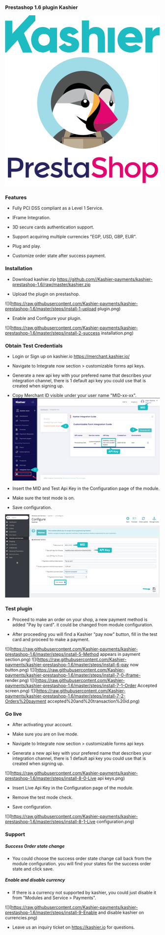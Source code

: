 

### Prestashop 1.6 plugin Kashier 

![](https://raw.githubusercontent.com/Kashier-payments/kashier-prestashop-1.6/master/kashier-logo.png)
![](https://raw.githubusercontent.com/Kashier-payments/kashier-prestashop-1.6/master/presta-logo.png)

### Features

- Fully PCI DSS compliant as a Level 1 Service.

- IFrame Integration.

- 3D secure cards authentication support.

- Support acquiring multiple currencies "EGP, USD, GBP, EUR".

- Plug and play.

- Customize order state after success payment.


### Installation

- Download kashier.zip https://github.com//Kashier-payments/kashier-prestashop-1.6/raw/master/kashier.zip

- Upload the plugin on prestashop.

![](https://raw.githubusercontent.com/Kashier-payments/kashier-prestashop-1.6/master/steps/install-1-upload plugin.png)

- Enable and Configure your plugin.

![](https://raw.githubusercontent.com/Kashier-payments/kashier-prestashop-1.6/master/steps/install-2-success installation.png)
### Obtain Test Credentials

- Login or Sign up on kashier.io https://merchant.kashier.io/

- Navigate to Integrate now section > customizable forms api keys.

- Generate a new api key with your prefered name that describes your integration channel, there is 1 default api key you could use that is created when signing up.

- Copy Merchant ID visible under your user name "MID-xx-xx".
![](https://raw.githubusercontent.com/Kashier-payments/kashier-prestashop-1.6/master/steps/install-3-obtain%20test%20api%20keys.png)

- Insert the MID and Test Api Key in the Configuration page of the module.

- Make sure the test mode is on.

- Save configuration.

![](https://raw.githubusercontent.com/Kashier-payments/kashier-prestashop-1.6/master/steps/install-4-insert%20test%20configuration.png)

### Test plugin 

- Proceed to make an order on your shop, a new payment method is added "Pay by card". it could be changed from module configuration.

- After proceeding you will find a Kashier "pay now" button, fill in the test card and proceed to make a payment.

![](https://raw.githubusercontent.com/Kashier-payments/kashier-prestashop-1.6/master/steps/install-5-Method appears in payment section.png)
![](https://raw.githubusercontent.com/Kashier-payments/kashier-prestashop-1.6/master/steps/install-6-pay now button.png)
![](https://raw.githubusercontent.com/Kashier-payments/kashier-prestashop-1.6/master/steps/install-7-0-iframe- render.png)
![](https://raw.githubusercontent.com/Kashier-payments/kashier-prestashop-1.6/master/steps/install-7-1-Order Accepted screen.png)
![](https://raw.githubusercontent.com/Kashier-payments/kashier-prestashop-1.6/master/steps/install-7-2-Orders%20payment accepted%20and%20transaction%20id.png)
### Go live

- After activating your account.

- Make sure you are on live mode.

- Navigate to Integrate now section > customizable forms api keys

- Generate a new api key with your prefered name that describes your integration channel, there is 1 default api key you could use that is created when signing up.

![](https://raw.githubusercontent.com/Kashier-payments/kashier-prestashop-1.6/master/steps/install-8-0-Live api keys.png)

- Insert Live Api Key in the Configuration page of the module.

- Remove the test mode check.

- Save configuration.

![](https://raw.githubusercontent.com/Kashier-payments/kashier-prestashop-1.6/master/steps/install-8-1-Live configuration.png)

### Support
##### Success Order state change

- You could choose the success order state change call back from the module configuration. you will find your states for the success order state and click save.

##### Enable and disable currency
- If there is a currency not supported by kashier, you could just disable it from "Modules and Service > Payments".

![](https://raw.githubusercontent.com/Kashier-payments/kashier-prestashop-1.6/master/steps/install-9-Enable and disable kashier on currencies.png)

- Leave us an inquiry ticket on https://kashier.io for questions.

